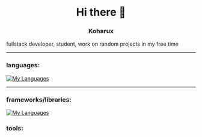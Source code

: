 <h1 align="center">Hi there 👋</h1>

<h3 align="center">Koharux</h3>
fullstack developer, student, work on random projects in my free time

---

<h3 align="left">languages:</h3>

[![My Languages](https://skillicons.dev/icons?i=ts,rust,py,js,html,go,cpp,cs)](https://skillicons.dev)

---

<h3 align="left">frameworks/libraries:</h3>

[![My Languages](https://skillicons.dev/icons?i=flask,react,tauri,vue,discordjs,fastapi)](https://skillicons.dev)



<h3 align="left">tools:</h3>
